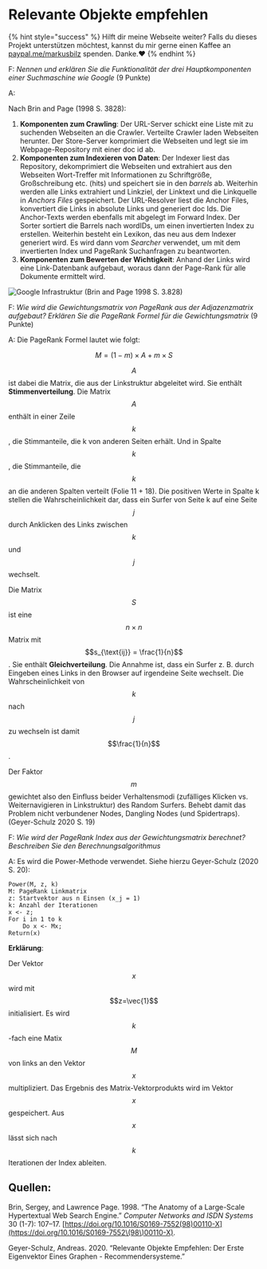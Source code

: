 # Relevante Objekte empfehlen

{% hint style="success" %}
Hilft dir meine Webseite weiter? Falls du dieses Projekt unterstützen möchtest, kannst du mir gerne einen Kaffee an [paypal.me/markusbilz](https://paypal.me/markusbilz?country.x=DE\&locale.x=de\_DE) spenden. Danke.️:heart:
{% endhint %}

F: _Nennen und erklären Sie die Funktionalität der drei Hauptkomponenten einer Suchmaschine wie Google_ (9 Punkte)

A:

Nach Brin and Page (1998 S. 3828):

1. **Komponenten zum Crawling**: Der URL-Server schickt eine Liste mit zu suchenden Webseiten an die Crawler. Verteilte Crawler laden Webseiten herunter. Der Store-Server komprimiert die Webseiten und legt sie im Webpage-Repository mit einer doc id ab.
2. **Komponenten zum Indexieren von Daten**: Der Indexer liest das Repository, dekomprimiert die Webseiten und extrahiert aus den Webseiten Wort-Treffer mit Informationen zu Schriftgröße, Großschreibung etc. (hits) und speichert sie in den _barrels_ ab. Weiterhin werden alle Links extrahiert und Linkziel, der Linktext und die Linkquelle in _Anchors Files_ gespeichert. Der URL-Resolver liest die Anchor Files, konvertiert die Links in absolute Links und generiert doc Ids. Die Anchor-Texts werden ebenfalls mit abgelegt im Forward Index. Der Sorter sortiert die Barrels nach wordIDs, um einen invertierten Index zu erstellen. Weiterhin besteht ein Lexikon, das neu aus dem Indexer generiert wird. Es wird dann vom _Searcher_ verwendet, um mit dem invertierten Index und PageRank Suchanfragen zu beantworten.
3. **Komponenten zum Bewerten der Wichtigkeit**: Anhand der Links wird eine Link-Datenbank aufgebaut, woraus dann der Page-Rank für alle Dokumente ermittelt wird.

![Google Infrastruktur (Brin and Page 1998 S. 3.828)](../../.gitbook/assets/google\_infrastructure.jpg)

F: _Wie wird die Gewichtungsmatrix von PageRank aus der Adjazenzmatrix aufgebaut? Erklären Sie die PageRank Formel für die Gewichtungsmatrix_ (9 Punkte)

A: Die PageRank Formel lautet wie folgt:

$$
M = \left( 1 - m \right) \times A + m \times S
$$

$$A$$ ist dabei die Matrix, die aus der Linkstruktur abgeleitet wird. Sie enthält **Stimmenverteilung**. Die Matrix $$A$$ enthält in einer Zeile $$k$$, die Stimmanteile, die k von anderen Seiten erhält. Und in Spalte $$k$$, die Stimmanteile, die $$k$$ an die anderen Spalten verteilt (Folie 11 + 18). Die positiven Werte in Spalte k stellen die Wahrscheinlichkeit dar, dass ein Surfer von Seite k auf eine Seite $$j$$ durch Anklicken des Links zwischen $$k$$ und $$j$$ wechselt.

Die Matrix $$S$$ ist eine $$n \times n$$ Matrix mit $$s_{\text{ij}} = \frac{1}{n}$$. Sie enthält **Gleichverteilung**. Die Annahme ist, dass ein Surfer z. B. durch Eingeben eines Links in den Browser auf irgendeine Seite wechselt. Die Wahrscheinlichkeit von $$k$$ nach $$j$$ zu wechseln ist damit $$\frac{1}{n}$$.

Der Faktor $$m$$ gewichtet also den Einfluss beider Verhaltensmodi (zufälliges Klicken vs. Weiternavigieren in Linkstruktur) des Random Surfers. Behebt damit das Problem nicht verbundener Nodes, Dangling Nodes (und Spidertraps). (Geyer-Schulz 2020 S. 19)

F: _Wie wird der PageRank Index aus der Gewichtungsmatrix berechnet? Beschreiben Sie den Berechnungsalgorithmus_

A: Es wird die Power-Methode verwendet. Siehe hierzu Geyer-Schulz (2020 S. 20):

```
Power(M, z, k)
M: PageRank Linkmatrix
z: Startvektor aus n Einsen (x_j = 1)
k: Anzahl der Iterationen
x <- z;
For i in 1 to k
    Do x <- Mx;
Return(x)
```

**Erklärung**:

Der Vektor $$x$$ wird mit $$z=\vec{1}$$ initialisiert. Es wird $$k$$-fach eine Matix $$M$$ von links an den Vektor $$x$$ multipliziert. Das Ergebnis des Matrix-Vektorprodukts wird im Vektor $$x$$ gespeichert. Aus $$x$$ lässt sich nach $$k$$ Iterationen der Index ableiten.

## Quellen:

Brin, Sergey, and Lawrence Page. 1998. “The Anatomy of a Large-Scale Hypertextual Web Search Engine.” _Computer Networks and ISDN Systems_ 30 (1-7): 107–17. [https://doi.org/10.1016/S0169-7552(98)00110-X](https://doi.org/10.1016/S0169-7552\(98\)00110-X).

Geyer-Schulz, Andreas. 2020. “Relevante Objekte Empfehlen: Der Erste Eigenvektor Eines Graphen - Recommendersysteme.”
